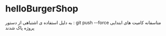 # helloBurgerShop

به دلیل استفاده ی اشتباهی از دستور :
git push --force 
متاسفانه کامیت های ابتدایی پروژه پاک شدند

